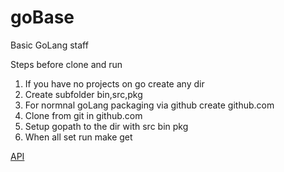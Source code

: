 # goBase
Basic GoLang staff

Steps before clone and run

1. If you have no projects on go create any dir
2. Create subfolder bin,src,pkg
3. For normnal goLang packaging via github create github.com
4. Clone from git in github.com
5. Setup gopath to the dir with src bin pkg
8. When all set run make get

[API](doc/readme.md)

